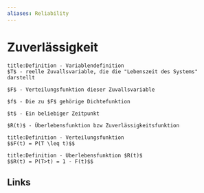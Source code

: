 ```yaml
---
aliases: Reliability
---
```

# Zuverlässigkeit 

```ad-abstract
title:Definition - Variablendefinition
$T$ - reelle Zuvallsvariable, die die "Lebenszeit des Systems" darstellt

$F$ - Verteilungsfunktion dieser Zuvallsvariable

$f$ - Die zu $F$ gehörige Dichtefunktion

$t$ - Ein beliebiger Zeitpunkt

$R(t)$ - Überlebensfunktion bzw Zuverlässigkeitsfunktion
```

```ad-abstract
title:Definition - Verteilungsfunktion
$$F(t) = P(T \leq t)$$
```

```ad-abstract
title:Definition - Überlebensfunktion $R(t)$
$$R(t) = P(T>t) = 1 - F(t)$$
```
## Links